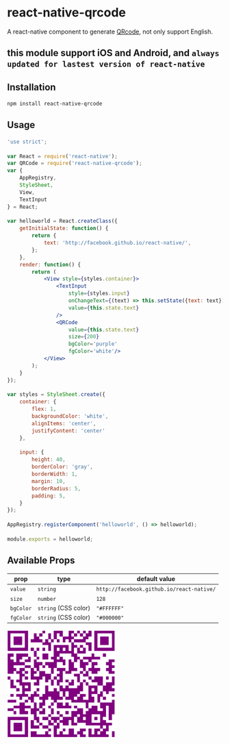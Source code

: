 # react-native-qrcode
A react-native component to generate [QRcode](http://en.wikipedia.org/wiki/QR_code), not only support English.

## this module support iOS and Android, and `always updated for lastest version of react-native`

## Installation
```sh
npm install react-native-qrcode
```
## Usage
```jsx
'use strict';

var React = require('react-native');
var QRCode = require('react-native-qrcode');
var {
    AppRegistry,
    StyleSheet,
    View,
    TextInput
} = React;

var helloworld = React.createClass({
    getInitialState: function() {
        return {
            text: 'http://facebook.github.io/react-native/',
        };
    },
    render: function() {
        return (
            <View style={styles.container}>
                <TextInput
                    style={styles.input}
                    onChangeText={(text) => this.setState({text: text})}
                    value={this.state.text}
                />
                <QRCode
                    value={this.state.text}
                    size={200}
                    bgColor='purple'
                    fgColor='white'/>
            </View>
        );
    }
});

var styles = StyleSheet.create({
    container: {
        flex: 1,
        backgroundColor: 'white',
        alignItems: 'center',
        justifyContent: 'center'
    },

    input: {
        height: 40,
        borderColor: 'gray',
        borderWidth: 1,
        margin: 10,
        borderRadius: 5,
        padding: 5,
    }
});

AppRegistry.registerComponent('helloworld', () => helloworld);

module.exports = helloworld;
```
## Available Props

prop      | type                 | default value
----------|----------------------|--------------
`value`   | `string`             | `http://facebook.github.io/react-native/`
`size`    | `number`             | `128`
`bgColor` | `string` (CSS color) | `"#FFFFFF"`
`fgColor` | `string` (CSS color) | `"#000000"`

<img src='qrcode.png' height = '256' width = '256'/>

